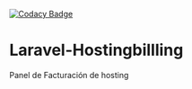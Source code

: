 [![Codacy Badge](https://api.codacy.com/project/badge/Grade/c21aedb1d48e4b0dae05dff08cd65dc1)](https://www.codacy.com/app/amerino40/Laravel-Hostingbillling?utm_source=github.com&amp;utm_medium=referral&amp;utm_content=amerino40/Laravel-Hostingbillling&amp;utm_campaign=Badge_Grade)

# Laravel-Hostingbillling
Panel de Facturación de hosting

